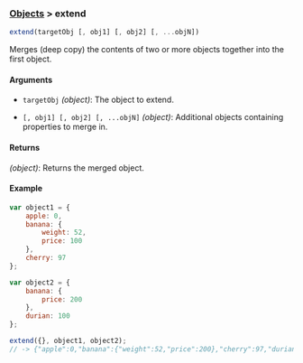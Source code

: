 ### [Objects](../) > extend

```js
extend(targetObj [, obj1] [, obj2] [, ...objN])
```

Merges (deep copy) the contents of two or more objects together into the first object.

#### Arguments

- `targetObj` _(object)_: The object to extend.

- `[, obj1] [, obj2] [, ...objN]` _(object)_: Additional objects containing properties to merge in.

#### Returns

_(object)_: Returns the merged object.

#### Example
```js
var object1 = {
    apple: 0,
    banana: {
        weight: 52,
        price: 100
    },
    cherry: 97
};

var object2 = {
    banana: {
        price: 200
    },
    durian: 100
};

extend({}, object1, object2);
// -> {"apple":0,"banana":{"weight":52,"price":200},"cherry":97,"durian":100}
```
